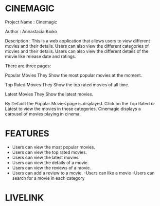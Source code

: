 # CINEMAGIC

Project Name : Cinemagic

Author : Annastacia Kioko

Description : This is a web application that allows users to view different movies and their details. Users can also view the different categories of movies and their details. Users can also view the different details of the movie like release date and ratings.

There are three pages:

Popular Movies
They Show the most popular movies at the moment.

Top Rated Movies
They Show the top rated movies of all time.

Latest Movies
They Show the latest movies.

By Default the Popular Movies page is displayed.
Click on the Top Rated  or Latest  to view the movies in those categories.
Cinemagic  displays a carousel of movies playing in cinema.

# FEATURES
- Users can view the most popular movies.
- Users can view the top rated movies.
- Users can view the latest movies.
- Users can view the details of a movie.
- Users can view the reviews of a movie.
- Users can add a review to a movie.
-Users can like a movie
-Users can search for a movie in each category

# LIVELINK

